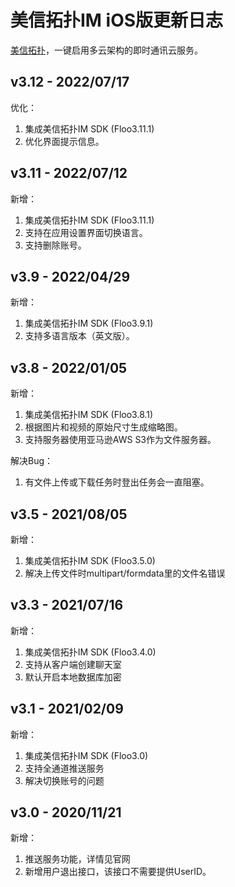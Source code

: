 # 美信拓扑IM iOS版更新日志

[美信拓扑](www.maximtop.com)，一键启用多云架构的即时通讯云服务。

## v3.12 - 2022/07/17

优化：

1. 集成美信拓扑IM SDK (Floo3.11.1)
2. 优化界面提示信息。

## v3.11 - 2022/07/12

新增：

1. 集成美信拓扑IM SDK (Floo3.11.1)
2. 支持在应用设置界面切换语言。
3. 支持删除账号。

## v3.9 - 2022/04/29

新增：

1. 集成美信拓扑IM SDK (Floo3.9.1)
2. 支持多语言版本（英文版）。


## v3.8 - 2022/01/05

新增：

1. 集成美信拓扑IM SDK (Floo3.8.1)
2. 根据图片和视频的原始尺寸生成缩略图。
3. 支持服务器使用亚马逊AWS S3作为文件服务器。

解决Bug：

1. 有文件上传或下载任务时登出任务会一直阻塞。

## v3.5 - 2021/08/05

新增：

1. 集成美信拓扑IM SDK (Floo3.5.0)
2. 解决上传文件时multipart/formdata里的文件名错误

## v3.3 - 2021/07/16

新增：

1. 集成美信拓扑IM SDK (Floo3.4.0)
2. 支持从客户端创建聊天室
3. 默认开启本地数据库加密


## v3.1 - 2021/02/09

新增：

1. 集成美信拓扑IM SDK (Floo3.0)
2. 支持全通道推送服务
3. 解决切换账号的问题

## v3.0 - 2020/11/21

新增：

1. 推送服务功能，详情见官网
2. 新增用户退出接口，该接口不需要提供UserID。

